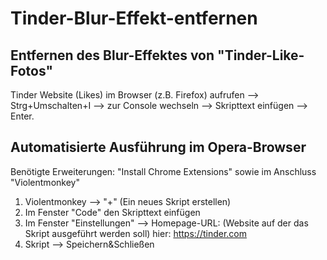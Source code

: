 # Tinder-Blur-Effekt-entfernen

Entfernen des Blur-Effektes von "Tinder-Like-Fotos"
---------------------------------------------------
Tinder Website (Likes) im Browser (z.B. Firefox) aufrufen --> Strg+Umschalten+I --> zur Console wechseln --> Skripttext einfügen --> Enter.

Automatisierte Ausführung im Opera-Browser
------------------------------------------

Benötigte Erweiterungen: "Install Chrome Extensions" sowie im Anschluss "Violentmonkey" 

1. Violentmonkey --> "+" (Ein neues Skript erstellen)
2. Im Fenster "Code" den Skripttext einfügen
3. Im Fenster "Einstellungen" --> Homepage-URL: (Website auf der das Skript ausgeführt werden soll) hier: https://tinder.com
4. Skript --> Speichern&Schließen
